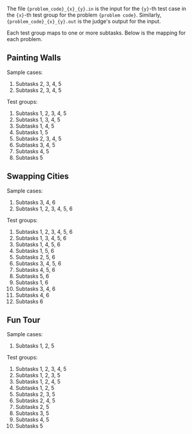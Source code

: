 The file `{problem_code}_{x}_{y}.in` is the input for the `{y}`-th test case in the `{x}`-th test group for the problem `{problem code}`. Similarly, `{problem_code}_{x}_{y}.out` is the judge's output for the input.

Each test group maps to one or more subtasks. Below is the mapping for each problem.

## Painting Walls

Sample cases:

1. Subtasks 2, 3, 4, 5
2. Subtasks 2, 3, 4, 5

Test groups:

1. Subtasks 1, 2, 3, 4, 5
2. Subtasks 1, 3, 4, 5
3. Subtasks 1, 4, 5
4. Subtasks 1, 5
5. Subtasks 2, 3, 4, 5
6. Subtasks 3, 4, 5
7. Subtasks 4, 5
8. Subtasks 5

## Swapping Cities

Sample cases:

1. Subtasks 3, 4, 6
2. Subtasks 1, 2, 3, 4, 5, 6

Test groups:

1. Subtasks 1, 2, 3, 4, 5, 6
2. Subtasks 1, 3, 4, 5, 6
3. Subtasks 1, 4, 5, 6
4. Subtasks 1, 5, 6
5. Subtasks 2, 5, 6
6. Subtasks 3, 4, 5, 6
7. Subtasks 4, 5, 6
8. Subtasks 5, 6
9. Subtasks 1, 6
10. Subtasks 3, 4, 6
11. Subtasks 4, 6
12. Subtasks 6

## Fun Tour

Sample cases:

1. Subtasks 1, 2, 5

Test groups:

1. Subtasks 1, 2, 3, 4, 5
2. Subtasks 1, 2, 3, 5
3. Subtasks 1, 2, 4, 5
4. Subtasks 1, 2, 5
5. Subtasks 2, 3, 5
6. Subtasks 2, 4, 5
7. Subtasks 2, 5
8. Subtasks 3, 5
9. Subtasks 4, 5
10. Subtasks 5